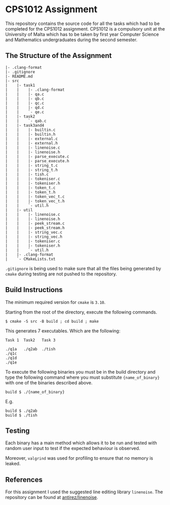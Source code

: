 # CPS1012 Assignment

This repository contains the source code for all the tasks which
had to be completed for the CPS1012 assignment. CPS1012 is a
compulsory unit at the University of Malta which has to be
taken by first year Computer Science and Mathematics undergraduates
during the second semester.

## The Structure of the Assignment

```
|- .clang-format
|- .gitignore
|- README.md
|- src
|    |- task1
|    |    |- .clang-format
|    |    |- qa.c
|    |    |- qb.c
|    |    |- qc.c
|    |    |- qd.c
|    |    `- qe.c
|    |- task2
|    |    `- qab.c
|    |- task3and4
|    |    |- builtin.c
|    |    |- builtin.h
|    |    |- external.c
|    |    |- external.h
|    |    |- linenoise.c
|    |    |- linenoise.h
|    |    |- parse_execute.c
|    |    |- parse_execute.h
|    |    |- string_t.c
|    |    |- string_t.h
|    |    |- tish.c
|    |    |- tokeniser.c
|    |    |- tokeniser.h
|    |    |- token_t.c
|    |    |- token_t.h
|    |    |- token_vec_t.c
|    |    |- token_vec_t.h
|    |    `- util.h
|    |- util
|    |    |- linenoise.c
|    |    |- linenoise.h
|    |    |- peek_stream.c
|    |    |- peek_stream.h
|    |    |- string_vec.c
|    |    |- string_vec.h
|    |    |- tokeniser.c
|    |    |- tokeniser.h
|    |    `- util.h
|    |- .clang-format
|    `- CMakeLists.txt
```

`.gitignore` is being used to make sure that all the files being generated by
`cmake` during testing are not pushed to the repository.

## Build Instructions

The minimum required version for `cmake` is `3.10`.

Starting from the root of the directory, execute the following commands.

```
$ cmake -S src -B build ; cd build ; make
```

This generates 7 executables. Which are the following:

```
Task 1  Task2   Task 3

./q1a   ./q2ab  ./tish
./q1c
./q1d
./q1e
```

To execute the following binaries you must be in the build
directory and type the following command where you must
substitute `{name_of_binary}` with one of the binaries described
above.

```
build $ ./{name_of_binary}
```

E.g.

```
build $ ./q2ab
build $ ./tish
```

## Testing

Each binary has a main method which allows it to be run and
tested with random user input to test if the expected behaviour
is observed.

Moreover, `valgrind` was used for profiling to ensure that no
memory is leaked.

## References

For this assignment I used the suggested line editing library
`linenoise`. The repository can be found at
[antirez/linenoise](https://github.com/antirez/linenoise).

